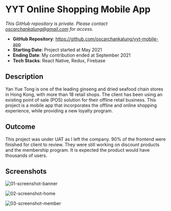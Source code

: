# YYT Online Shopping Mobile App

_This GitHub repository is private. Please contact oscarchankalung@gmail.com for access._

- **GitHub Repository**: https://github.com/oscarchankalung/yyt-mobile-app
- **Starting Date**: Project started at May 2021
- **Ending Date**: My contribution ended at September 2021
- **Tech Stacks**: React Native, Redux, Firebase

## Description

Yan Yue Tong is one of the leading ginseng and dried seafood chain stores in Hong Kong, with more than 18 retail shops. The client has been using an existing point of sale (POS) solution for their offline retail business. This project is a mobile app that incorporates the offline and online shopping experience, while providing a new loyalty program.

## Outcome

This project was under UAT as I left the company. 90% of the frontend were finished for client to review. They were still working on discount products and the membership program. It is expected the product would have thousands of users.

## Screenshots

![01-screenshot-banner](https://oscarchankalung.github.io/img/projects/appicidea/02-yyt-mobile-app/01-screenshot-banner.png)

![02-screenshot-home](https://oscarchankalung.github.io/img/projects/appicidea/02-yyt-mobile-app/02-screenshot-home.png)

![03-screenshot-member](https://oscarchankalung.github.io/img/projects/appicidea/02-yyt-mobile-app/03-screenshot-member.png)
